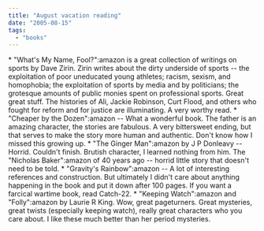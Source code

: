 ```yaml
---
title: "August vacation reading"
date: "2005-08-15"
tags: 
  - "books"
---
```


\* "What's My Name, Fool?":amazon is a great collection of writings on sports by Dave Zirin. Zirin writes about the dirty underside of sports -- the exploitation of poor uneducated young athletes; racism, sexism, and homophobia; the exploitation of sports by media and by politicians; the grotesque amounts of public monies spent on professional sports. Great great stuff. The histories of Ali, Jackie Robinson, Curt Flood, and others who fought for reform and for justice are illuminating. A very worthy read. \* "Cheaper by the Dozen":amazon -- What a wonderful book. The father is an amazing character, the stories are fabulous. A very bittersweet ending, but that serves to make the story more human and authentic. Don't know how I missed this growing up. \* "The Ginger Man":amazon by J P Donleavy -- Horrid. Couldn't finish. Brutish character, I learned nothing from him. The "Nicholas Baker":amazon of 40 years ago -- horrid little story that doesn't need to be told. \* "Gravity's Rainbow":amazon -- A lot of interesting references and construction. But ultimately I didn't care about anything happening in the book and put it down after 100 pages. If you want a farcical wartime book, read Catch-22. \* "Keeping Watch":amazon and "Folly":amazon by Laurie R King. Wow, great pageturners. Great mysteries, great twists (especially keeping watch), really great characters who you care about. I like these much better than her period mysteries.
